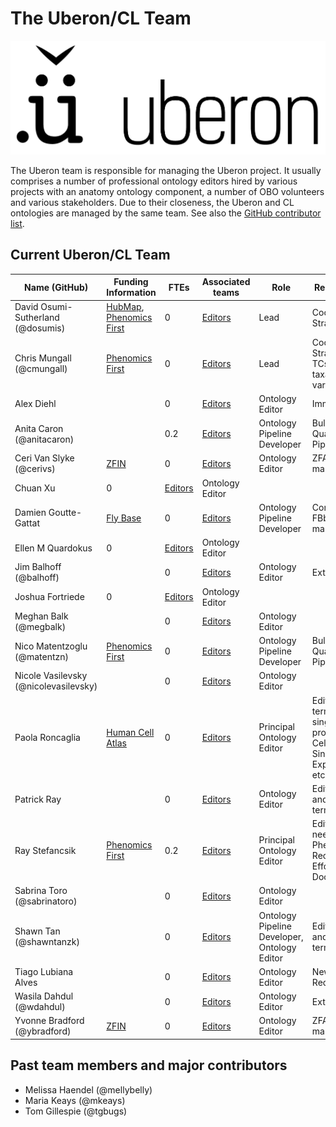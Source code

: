 # The Uberon/CL Team

![](images/uberon_logo.png)

The Uberon team is responsible for managing the Uberon project. It usually comprises a number of professional ontology editors hired by various projects with an anatomy ontology component, a number of OBO volunteers and various stakeholders. Due to their closeness, the Uberon and CL ontologies are managed by the same team. See also the [GitHub contributor list](https://github.com/obophenotype/uberon/graphs/contributors).

## Current Uberon/CL Team

| Name (GitHub) | Funding Information | FTEs | Associated teams | Role | Responsibilities |
| ---- | ---- | ---- | ---- | ---- | ---- |
| David Osumi-Sutherland (@dosumis) | [HubMap](https://commonfund.nih.gov/hubmap/fundedresearch), [Phenomics First](https://grantome.com/grant/NIH/RM1-HG010860-01) | 0 | [Editors](https://github.com/orgs/obophenotype/teams/uberon-cl-curators) | Lead | Coordination, Strategy |
| Chris Mungall (@cmungall) | [Phenomics First](https://grantome.com/grant/NIH/RM1-HG010860-01) | 0 | [Editors](https://github.com/orgs/obophenotype/teams/uberon-cl-curators) | Lead | Coordination, Strategy, TCs/Orphan taxa/evolutionary variability |
| Alex Diehl | | 0 | [Editors](https://github.com/orgs/obophenotype/teams/uberon-cl-curators) | Ontology Editor | Immune cells |
| Anita Caron (@anitacaron)| | 0.2 | [Editors](https://github.com/orgs/obophenotype/teams/uberon-cl-curators) | Ontology Pipeline Developer | Bulk Edits, Quality Control, Pipeline. |
| Ceri Van Slyke (@cerivs) | [ZFIN](https://zfin.org/) | 0 | [Editors](https://github.com/orgs/obophenotype/teams/uberon-cl-curators) | Ontology Editor | ZFA-Uberon mappings. |
| Chuan Xu | 0 | [Editors](https://github.com/orgs/obophenotype/teams/uberon-cl-curators) | Ontology Editor | |
| Damien Goutte-Gattat | [Fly Base](https://flybase.org/) | 0 | [Editors](https://github.com/orgs/obophenotype/teams/uberon-cl-curators) | Ontology Pipeline Developer | Contributing to FBbt-Uberon mappings. |
| Ellen M Quardokus | 0 | [Editors](https://github.com/orgs/obophenotype/teams/uberon-cl-curators) | Ontology Editor | |
| Jim Balhoff (@balhoff) | | 0 | [Editors](https://github.com/orgs/obophenotype/teams/uberon-cl-curators) | Ontology Editor | External advisor. |
| Joshua Fortriede | 0 | [Editors](https://github.com/orgs/obophenotype/teams/uberon-cl-curators) | Ontology Editor | |
| Meghan Balk (@megbalk)|  | 0 | [Editors](https://github.com/orgs/obophenotype/teams/uberon-cl-curators) | Ontology Editor | |
| Nico Matentzoglu (@matentzn) | [Phenomics First](https://grantome.com/grant/NIH/RM1-HG010860-01) | 0 | [Editors](https://github.com/orgs/obophenotype/teams/uberon-cl-curators) | Ontology Pipeline Developer | Bulk Edits, Quality Control, Pipeline. |
| Nicole Vasilevsky (@nicolevasilevsky) |  | 0 | [Editors](https://github.com/orgs/obophenotype/teams/uberon-cl-curators) | Ontology Editor | |
| Paola Roncaglia | [Human Cell Atlas](https://www.humancellatlas.org/) | 0 | [Editors](https://github.com/orgs/obophenotype/teams/uberon-cl-curators) | Principal Ontology Editor | Editing cell type terms needed for single-cell projects (Human Cell Atlas (HCA), Single Cell Expression Atlas, etc.) |
| Patrick Ray |  | 0 | [Editors](https://github.com/orgs/obophenotype/teams/uberon-cl-curators) | Ontology Editor | Editing Neurons and brain related terms.| 
| Ray Stefancsik | [Phenomics First](https://grantome.com/grant/NIH/RM1-HG010860-01) | 0.2 | [Editors](https://github.com/orgs/obophenotype/teams/uberon-cl-curators) | Principal Ontology Editor | Editing Tickets needed for the Phenotype Reconciliation Effort. Documentation. |
| Sabrina Toro (@sabrinatoro) |  | 0 | [Editors](https://github.com/orgs/obophenotype/teams/uberon-cl-curators) | Ontology Editor | |
| Shawn Tan (@shawntanzk)| | 0 | [Editors](https://github.com/orgs/obophenotype/teams/uberon-cl-curators) | Ontology Pipeline Developer, Ontology Editor | Editing Neurons and brain related terms. |
| Tiago Lubiana Alves |  | 0 | [Editors](https://github.com/orgs/obophenotype/teams/uberon-cl-curators) | Ontology Editor | New Term Requests. |
| Wasila Dahdul (@wdahdul) | | 0 | [Editors](https://github.com/orgs/obophenotype/teams/uberon-cl-curators) | Ontology Editor | External advisor. |
| Yvonne Bradford (@ybradford) | [ZFIN](https://zfin.org/) | 0 | [Editors](https://github.com/orgs/obophenotype/teams/uberon-cl-curators) | Ontology Editor | ZFA-Uberon mappings. |


## Past team members and major contributors

- Melissa Haendel (@mellybelly)
- Maria Keays (@mkeays)
- Tom Gillespie (@tgbugs)
 
